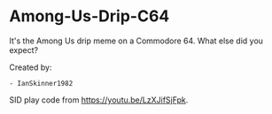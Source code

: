 # Among-Us-Drip-C64

It's the Among Us drip meme on a Commodore 64. What else did you expect? 

Created by:

	- IanSkinner1982
	
SID play code from https://youtu.be/LzXJifSjFpk.

